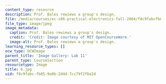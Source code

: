 ```yaml
---
content_type: resource
description: Prof. Bales rewiews a group's design.
file: /media/courses/ec-s06-practical-electronics-fall-2004/f8c9fabcfb859e0b2d4d7cc79f2fba2d_6.jpg
file_type: image/jpeg
image_metadata:
  caption: Prof. Bales rewiews a group's design.
  credit: 'Credit: Image courtesy of MIT OpenCourseWare.'
  image-alt: Prof. Bales rewiews a group's design.
learning_resource_types: []
ocw_type: OCWImage
parent_title: 'Image Gallery: Lab 11'
parent_type: CourseSection
resourcetype: Image
title: 6.jpg
uid: f8c9fabc-fb85-9e0b-2d4d-7cc79f2fba2d
---
```

